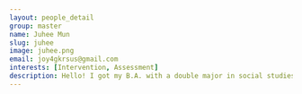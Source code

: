 ```yaml
---
layout: people_detail
group: master
name: Juhee Mun
slug: juhee
image: juhee.png
email: joy4gkrsus@gmail.com
interests: [Intervention, Assessment]
description: Hello! I got my B.A. with a double major in social studies education and psychology. And I am currently pursuing M.A. in the department of Communication Disorders at Ewha Womans University. I'm interested in children's language development and children who have difficulties with language use. I really want to be a good SLP to help many children with communication disorders! :)
---
```

